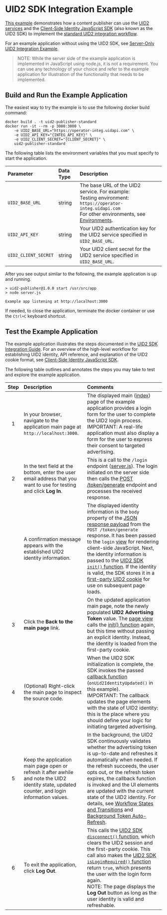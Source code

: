 # UID2 SDK Integration Example

[This example](https://example-jssdk-integ.uidapi.com/) demonstrates how a content publisher can use the [UID2 services](https://github.com/UnifiedID2/uid2docs/tree/main) and the [Client-Side Identity JavaScript SDK](https://github.com/UnifiedID2/uid2docs/blob/main/api/v2/sdks/client-side-identity.md) (also known as the UID2 SDK) to implement the [standard UID2 integration workflow](https://github.com/UnifiedID2/uid2docs/blob/main/api/v2/guides/publisher-client-side.md).

For an example application without using the UID2 SDK, see [Server-Only UID2 Integration Example](../server_only/README.md).

>NOTE: While the server side of the example application is implemented in JavaScript using node.js, it is not
a requirement. You can use any technology of your choice and refer to the example application for illustration of the functionality that needs to be implemented.

## Build and Run the Example Application

The easiest way to try the example is to use the following docker build command:

```
docker build . -t uid2-publisher-standard
docker run -it --rm -p 3000:3000 \
    -e UID2_BASE_URL="https://operator-integ.uidapi.com" \
    -e UID2_API_KEY="{INTEG_API_KEY}" \
    -e UID2_CLIENT_SECRET="{CLIENT_SECRET}" \
    uid2-publisher-standard
```

The following table lists the environment variables that you must specify to start the application.

| Parameter            | Data Type | Description                                                                                                                                                                                               |
|:---------------------|:----------|:----------------------------------------------------------------------------------------------------------------------------------------------------------------------------------------------------------|
| `UID2_BASE_URL`      | string    | The base URL of the UID2 service. For example:</br>Testing environment: `https://operator-integ.uidapi.com`<br/>For other environments, see [Environments](https://github.com/UnifiedID2/uid2docs/tree/main/api/v2#environments). |
| `UID2_API_KEY`       | string    | Your UID2 authentication key for the UID2 service specified in `UID2_BASE_URL`.                                                                                                                           |
| `UID2_CLIENT_SECRET` | string    | Your UID2 client secret for the UID2 service specified in `UID2_BASE_URL`.                                                                                                                                |

After you see output similar to the following, the example application is up and running.

```
> uid2-publisher@1.0.0 start /usr/src/app
> node server.js

Example app listening at http://localhost:3000
```
If needed, to close the application, terminate the docker container or use the `Ctrl+C` keyboard shortcut.

## Test the Example Application

The example application illustrates the steps documented in the [UID2 SDK Integration Guide](https://github.com/UnifiedID2/uid2docs/blob/main/api/v2/guides/publisher-client-side.md). For an overview of the high-level workflow for establishing UID2 identity, API reference, and explanation of the UID2 cookie format, see [Client-Side Identity JavaScript SDK](https://github.com/UnifiedID2/uid2docs/blob/main/api/v2/sdks/client-side-identity.md).

The following table outlines and annotates the steps you may take to test and explore the example application.

| Step | Description                                                                                                                                     | Comments                                                                                                                                                                                                                                                                                                                                                                                                                                                                                                                                                                                                                                                                                                                                                                    |
|:----:|:------------------------------------------------------------------------------------------------------------------------------------------------|:----------------------------------------------------------------------------------------------------------------------------------------------------------------------------------------------------------------------------------------------------------------------------------------------------------------------------------------------------------------------------------------------------------------------------------------------------------------------------------------------------------------------------------------------------------------------------------------------------------------------------------------------------------------------------------------------------------------------------------------------------------------------------|
|  1   | In your browser, navigate to the application main page at `http://localhost:3000`.                                                              | The displayed main ([index](views/index.html)) page of the example application provides a login form for the user to complete the UID2 login process.</br>IMPORTANT: A real-life application must also display a form for the user to express their consent to targeted advertising.                                                                                                                                                                                                                                                                                                                                                                                                                                                                                        |
|  2   | In the text field at the bottom, enter the user email address that you want to use for testing and click **Log In**.                            | This is a call to the `/login` endpoint ([server.js](server.js)). The login initiated on the server side then calls the [POST /token/generate](https://github.com/UnifiedID2/uid2docs/blob/main/api/v2/endpoints/post-token-generate.md#decrypted-json-response-format) endpoint and processes the received response.                                                                                                                                                                                                                                                                                                                                                                                                                                                       |
|      | A confirmation message appears with the established UID2 identity information.                                                                  | The displayed identity information is the `body` property of the [JSON response payload](https://github.com/UnifiedID2/uid2docs/blob/main/api/v2/endpoints/post-token-generate.md#decrypted-json-response-format) from the `POST /token/generate` response. It has been passed to the `login` [view](views/login.html) for rendering client-side JavaScript. Next, the identity information is passed to the [UID2 SDK `init()` function](https://github.com/UnifiedID2/uid2docs/blob/main/api/v2/sdks/client-side-identity.md#initopts-object-void). If the identity is valid, the SDK stores it in a [first-party UID2 cookie](https://github.com/UnifiedID2/uid2docs/blob/main/api/v2/sdks/client-side-identity.md#uid2-cookie-format) for use on subsequent page loads. |
|  3   | Click the **Back to the main page** link.                                                                                                       | On the updated application main page, note the newly populated **UID2 Advertising Token** value. The [page view](views/index.html) calls the [init() function](https://github.com/UnifiedID2/uid2docs/blob/main/api/v2/sdks/client-side-identity.md#initopts-object-void) again, but this time without passing an explicit identity. Instead, the identity is loaded from the first-party cookie.                                                                                                                                                                                                                                                                                                                                                                           |
|  4   | (Optional) Right-click the main page to inspect the source code.                                                                                | When the UID2 SDK initialization is complete, the SDK invokes the passed [callback function](https://github.com/UnifiedID2/uid2docs/blob/main/api/v2/sdks/client-side-identity.md#callback-function) (`onUid2IdentityUpdated()` in this example).</br>IMPORTANT: The callback updates the page elements with the state of UID2 identity: this is the place where you should define your logic for initiating targeted advertising.                                                                                                                                                                                                                                                                                                                                          |
|  5   | Keep the application main page open or refresh it after awhile and note the UID2 identity state, updated counter, and login information values. | In the background, the UID2 SDK continuously validates whether the advertising token is up-to-date and refreshes it automatically when needed. If the refresh succeeds, the user opts out, or the refresh token expires, the callback function is invoked and the UI elements are updated with the current state of the UID2 identity. For details, see [Workflow States and Transitions](https://github.com/UnifiedID2/uid2docs/blob/main/api/v2/sdks/client-side-identity.md#workflow-states-and-transitions) and [Background Token Auto-Refresh](https://github.com/UnifiedID2/uid2docs/blob/main/api/v2/sdks/client-side-identity.md#background-token-auto-refresh).                                                                                                    |
|  6   | To exit the application, click **Log Out**.                                                                                                     | This calls the [UID2 SDK `disconnect()` function](https://github.com/UnifiedID2/uid2docs/blob/main/api/v2/sdks/client-side-identity.md#disconnect-void), which clears the UID2 session and the first-party cookie. This call also makes the [UID2 SDK `isLoginRequired()` function](https://github.com/UnifiedID2/uid2docs/blob/main/api/v2/sdks/client-side-identity.md#isloginrequired-boolean) return `true`, which presents the user with the login form again.<br/> NOTE: The page displays the **Log Out** button as long as the user identity is valid and refreshable.                                                                                                                                                                                              |

